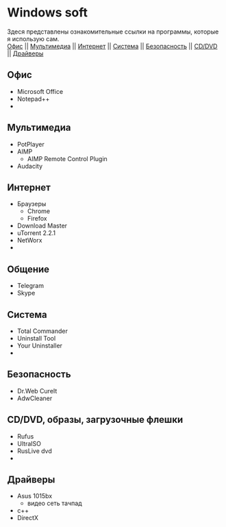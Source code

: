 # Windows soft
Здеся представлены ознакомительные ссылки на программы, которые я использую сам.  
[Офис](#офис) ||
[Мультимедиа](#мультимедиа) ||
[Интернет](#интернет) ||
[Система](#система) ||
[Безопасность](#безопасность) ||
[CD/DVD](#cddvd-образы-загрузочные-флешки) ||
[Драйверы](#драйверы)
## Офис
* Microsoft Office
* Notepad++
* 

## Мультимедиа
* PotPlayer
* AIMP
  * AIMP Remote Control Plugin
* Audacity

## Интернет
* Браузеры
  * Chrome
  * Firefox
* Download Master
* uTorrent 2.2.1
* NetWorx
* 

## Общение
* Telegram
* Skype

## Система
* Total Commander
* Uninstall Tool
* Your Uninstaller
* 

## Безопасность
* Dr.Web CureIt
* AdwCleaner

## CD/DVD, образы, загрузочные флешки
* Rufus
* UltraISO
* RusLive dvd
* 

## Драйверы
* Asus 1015bx
  * видео
  сеть
  тачпад
* с++
* DirectX
